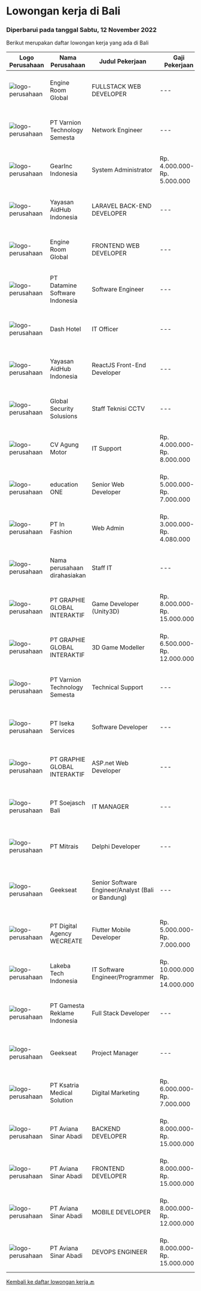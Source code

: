 
  # Lowongan kerja di Bali

  ### Diperbarui pada tanggal Sabtu, 12 November 2022

  Berikut merupakan daftar lowongan kerja yang ada di Bali

  |Logo Perusahaan | Nama Perusahaan | Judul Pekerjaan | Gaji Pekerjaan | Lokasi | Deskripsi | Tanggal diunggah | Pranala |
  | -------------- | --------------- | --------------- | --------- | --------- | -------------- | ------- | ----------- |
  |![logo-perusahaan](https://image-service-cdn.seek.com.au/5ae5bc01e1aa479cb912fe04e538d35227a2d9b3/ee4dce1061f3f616224767ad58cb2fc751b8d2dc)|Engine Room Global|FULLSTACK WEB DEVELOPER|---|Bali|Job Description - Full Stack Web DeveloperWe are looking for proactive solution-oriented developers, someone who is comfortable designing and building...|Kamis, 10 November 2022|https://www.jobstreet.co.id/id/job/fullstack-web-developer-4081826?token=0~d8df73e2-3b27-477f-a55d-f109bcddf615&sectionRank=1&jobId=jobstreet-id-job-4081826|
|![logo-perusahaan](https://image-service-cdn.seek.com.au/375cecb905bde535223e037ad126fc87a8ab5d2d/ee4dce1061f3f616224767ad58cb2fc751b8d2dc)|PT Varnion Technology Semesta|Network Engineer|---|Bali|Job Description: Technical support client Standby shifting Installation switch, router, radio, server Handling troubleshoot/problem solving...|Jumat, 11 November 2022|https://www.jobstreet.co.id/id/job/network-engineer-4103417?token=0~d8df73e2-3b27-477f-a55d-f109bcddf615&sectionRank=2&jobId=jobstreet-id-job-4103417|
|![logo-perusahaan](https://i.ibb.co/sqvTCh9/112815900-stock-vector-no-image-available-icon-flat-vector.webp)|GearInc Indonesia|System Administrator|Rp. 4.000.000-Rp. 5.000.000|Denpasar|ABOUT USGear Inc is a US software engineering company started by industry veterans with 8+ years of Silicon Valley experience. We strive to provide...|Rabu, 09 November 2022|https://www.jobstreet.co.id/id/job/system-administrator-4099937?token=0~d8df73e2-3b27-477f-a55d-f109bcddf615&sectionRank=3&jobId=jobstreet-id-job-4099937|
|![logo-perusahaan](https://image-service-cdn.seek.com.au/e9f18f470a6962bbc865eb3b19b435e6ba2ab907/ee4dce1061f3f616224767ad58cb2fc751b8d2dc)|Yayasan AidHub Indonesia|LARAVEL BACK-END DEVELOPER|---|Bali|Responsibilities: This role will report to the IT Manager Maintain and upgrade the software following deployment Develop individual functional...|Kamis, 10 November 2022|https://www.jobstreet.co.id/id/job/laravel-back-end-developer-4088973?token=0~d8df73e2-3b27-477f-a55d-f109bcddf615&sectionRank=4&jobId=jobstreet-id-job-4088973|
|![logo-perusahaan](https://image-service-cdn.seek.com.au/5ae5bc01e1aa479cb912fe04e538d35227a2d9b3/ee4dce1061f3f616224767ad58cb2fc751b8d2dc)|Engine Room Global|FRONTEND WEB DEVELOPER|---|Badung|Job Description - Frontend Web DeveloperWe are looking for proactive solution-oriented developers, someone who is comfortable designing and building...|Kamis, 10 November 2022|https://www.jobstreet.co.id/id/job/frontend-web-developer-4081813?token=0~d8df73e2-3b27-477f-a55d-f109bcddf615&sectionRank=5&jobId=jobstreet-id-job-4081813|
|![logo-perusahaan](https://image-service-cdn.seek.com.au/5b5f024550c64ddd5d7ef7093b37b6ff543dd829/ee4dce1061f3f616224767ad58cb2fc751b8d2dc)|PT Datamine Software Indonesia|Software Engineer|---|Badung|About the BusinessDatamine is a world leading provider of sustainable mining software solutions and services. With over 700 team members and offices...|Jumat, 11 November 2022|https://www.jobstreet.co.id/id/job/software-engineer-4102715?token=0~d8df73e2-3b27-477f-a55d-f109bcddf615&sectionRank=6&jobId=jobstreet-id-job-4102715|
|![logo-perusahaan](https://i.ibb.co/sqvTCh9/112815900-stock-vector-no-image-available-icon-flat-vector.webp)|Dash Hotel|IT Officer|---|Badung|Candidate must possess at least Bachelor's Degree in Computer Science/Information Technology or equivalent. At least 2 Year(s) of working experience...|Kamis, 10 November 2022|https://www.jobstreet.co.id/id/job/it-officer-4101778?token=0~d8df73e2-3b27-477f-a55d-f109bcddf615&sectionRank=7&jobId=jobstreet-id-job-4101778|
|![logo-perusahaan](https://image-service-cdn.seek.com.au/e9f18f470a6962bbc865eb3b19b435e6ba2ab907/ee4dce1061f3f616224767ad58cb2fc751b8d2dc)|Yayasan AidHub Indonesia|ReactJS Front-End Developer|---|Bali|Responsibilities:This role will report to the IT Manager Maintain and upgrade the software following deployment Manage the end-to-end life cycle of...|Kamis, 10 November 2022|https://www.jobstreet.co.id/id/job/reactjs-front-end-developer-4088979?token=0~d8df73e2-3b27-477f-a55d-f109bcddf615&sectionRank=8&jobId=jobstreet-id-job-4088979|
|![logo-perusahaan](https://i.ibb.co/sqvTCh9/112815900-stock-vector-no-image-available-icon-flat-vector.webp)|Global Security Solusions|Staff Teknisi CCTV|---|Badung|We are hiring eletric technician for cctv Tau cara mengunakan alat Mahir Berbahasa Inggris Mahir dalam melakukan perkabelan dan cctv Profesional dalam...|Jumat, 11 November 2022|https://www.jobstreet.co.id/id/job/staff-teknisi-cctv-1033582200?token=0~d8df73e2-3b27-477f-a55d-f109bcddf615&sectionRank=9&jobId=jobstreet-id-job-1033582200|
|![logo-perusahaan](https://image-service-cdn.seek.com.au/d52c0ee2a52e49b5face50b070830d29b33bd2a1/ee4dce1061f3f616224767ad58cb2fc751b8d2dc)|CV Agung Motor|IT Support|Rp. 4.000.000-Rp. 8.000.000|Bali|Memastikan laptop, printer, telepon dan alat pendukung lainnya (hardware maupun software berfungsi dengan normal). Melakukan instalasi sistem operasi...|Sabtu, 05 November 2022|https://www.jobstreet.co.id/id/job/it-support-4094963?token=0~d8df73e2-3b27-477f-a55d-f109bcddf615&sectionRank=10&jobId=jobstreet-id-job-4094963|
|![logo-perusahaan](https://image-service-cdn.seek.com.au/c05581680914cf46d7f6856015656c07552d502e/ee4dce1061f3f616224767ad58cb2fc751b8d2dc)|education ONE|Senior Web Developer|Rp. 5.000.000-Rp. 7.000.000|Denpasar|Job Description : Design website pages that are user-friendly, attractive, and engaging, while remaining true to the company brand and promoting the...|Selasa, 08 November 2022|https://www.jobstreet.co.id/id/job/senior-web-developer-4097169?token=0~d8df73e2-3b27-477f-a55d-f109bcddf615&sectionRank=11&jobId=jobstreet-id-job-4097169|
|![logo-perusahaan](https://image-service-cdn.seek.com.au/99ccc0096dc1e58f96b75a1f238e7d9598eff05d/ee4dce1061f3f616224767ad58cb2fc751b8d2dc)|PT In Fashion|Web Admin|Rp. 3.000.000-Rp. 4.080.000|Badung|Roles and Responsibilities Updating the websites according to plan. Uploading products to our online store. Editing product images (creating banner,...|Selasa, 08 November 2022|https://www.jobstreet.co.id/id/job/web-admin-4098665?token=0~d8df73e2-3b27-477f-a55d-f109bcddf615&sectionRank=12&jobId=jobstreet-id-job-4098665|
|![logo-perusahaan](https://i.ibb.co/sqvTCh9/112815900-stock-vector-no-image-available-icon-flat-vector.webp)|Nama perusahaan dirahasiakan|Staff IT|---|Bali|Deskripsi Pekerjaan : Melakukan pengembangan sistem situs web / aplikasi Melakukan koordinasi dengan vendor IT untuk project development Membuat...|Jumat, 04 November 2022|https://www.jobstreet.co.id/id/job/staff-it-4074847?token=0~d8df73e2-3b27-477f-a55d-f109bcddf615&sectionRank=13&jobId=jobstreet-id-job-4074847|
|![logo-perusahaan](https://image-service-cdn.seek.com.au/f9a751ea24d68e4658d0eb7882e2db58a9b95cb0/ee4dce1061f3f616224767ad58cb2fc751b8d2dc)|PT GRAPHIE GLOBAL INTERAKTIF|Game Developer (Unity3D)|Rp. 8.000.000-Rp. 15.000.000|Jakarta Raya|Deskripsi Pekerjaan : Usia maksimal 40 tahun Pendidikan terakhir minimal D3 Menyenangi dunia aplikasi komputer dan pembuatan game Mempunyai kemampuan...|Selasa, 08 November 2022|https://www.jobstreet.co.id/id/job/game-developer-unity3d-4097437?token=0~d8df73e2-3b27-477f-a55d-f109bcddf615&sectionRank=14&jobId=jobstreet-id-job-4097437|
|![logo-perusahaan](https://image-service-cdn.seek.com.au/f9a751ea24d68e4658d0eb7882e2db58a9b95cb0/ee4dce1061f3f616224767ad58cb2fc751b8d2dc)|PT GRAPHIE GLOBAL INTERAKTIF|3D Game Modeller|Rp. 6.500.000-Rp. 12.000.000|Bali|Job Responsibilities: Creating 3D Model character for game Smoothing a 3D file Editing 3D File UV Unwrap texturing Humanoid Rigging Required Software...|Senin, 07 November 2022|https://www.jobstreet.co.id/id/job/3d-game-modeller-4095478?token=0~d8df73e2-3b27-477f-a55d-f109bcddf615&sectionRank=15&jobId=jobstreet-id-job-4095478|
|![logo-perusahaan](https://image-service-cdn.seek.com.au/c3653392ad4eb1ef6381b31b6c28078cf1dd9231/ee4dce1061f3f616224767ad58cb2fc751b8d2dc)|PT Varnion Technology Semesta|Technical Support|---|Bali|Deskripsi Pekerjaan : Instalasi, pemeliharaan dan penyelesaian masalah di jaringan infrastruktur dan jaringan klien (Wireless, Fiber Optic, LAN,...|Kamis, 03 November 2022|https://www.jobstreet.co.id/id/job/technical-support-4092256?token=0~d8df73e2-3b27-477f-a55d-f109bcddf615&sectionRank=16&jobId=jobstreet-id-job-4092256|
|![logo-perusahaan](https://image-service-cdn.seek.com.au/48f17f16a37d7ca19186c95222634d777fe9e0bf/ee4dce1061f3f616224767ad58cb2fc751b8d2dc)|PT Iseka Services|Software Developer|---|Jakarta Raya|PT Iseka Services is an exciting new technology provider whose main goal is to help companies of all sizes transfer to the Digital World utilising...|Minggu, 06 November 2022|https://www.jobstreet.co.id/id/job/software-developer-4085280?token=0~d8df73e2-3b27-477f-a55d-f109bcddf615&sectionRank=17&jobId=jobstreet-id-job-4085280|
|![logo-perusahaan](https://image-service-cdn.seek.com.au/4cf2a680e40684f2c1e45f1d04725525a26ebc67/ee4dce1061f3f616224767ad58cb2fc751b8d2dc)|PT GRAPHIE GLOBAL INTERAKTIF|ASP.net Web Developer|---|Jakarta Raya|Kualifikasi : Diutamakan yang sudah berpengalaman web programming minimal setahun Menyukai pekerjaan coding (pasion in coding) Bersemangat belajar...|Minggu, 06 November 2022|https://www.jobstreet.co.id/id/job/asp.net-web-developer-4084510?token=0~d8df73e2-3b27-477f-a55d-f109bcddf615&sectionRank=18&jobId=jobstreet-id-job-4084510|
|![logo-perusahaan](https://image-service-cdn.seek.com.au/e1f175a269d71718c2b55da1cded22e2a417245c/ee4dce1061f3f616224767ad58cb2fc751b8d2dc)|PT Soejasch Bali|IT MANAGER|---|Denpasar|Kualifikasi : Usia maksimal 48 tahun S1 Informatika Pengalaman min 5 tahun Memahami Visual Basic Memahami Phyton Memahami sistem ERP manufacture...|Rabu, 02 November 2022|https://www.jobstreet.co.id/id/job/it-manager-4090164?token=0~d8df73e2-3b27-477f-a55d-f109bcddf615&sectionRank=19&jobId=jobstreet-id-job-4090164|
|![logo-perusahaan](https://image-service-cdn.seek.com.au/969b0c47f133a1e0155056a5d964c63953dd6304/ee4dce1061f3f616224767ad58cb2fc751b8d2dc)|PT Mitrais|Delphi Developer|---|Bali|Build your Career with Mitrais!   We're urgently looking for a great Delphi developer who is proficient with the design, production and implementation...|Senin, 07 November 2022|https://www.jobstreet.co.id/id/job/delphi-developer-4077695?token=0~d8df73e2-3b27-477f-a55d-f109bcddf615&sectionRank=20&jobId=jobstreet-id-job-4077695|
|![logo-perusahaan](https://image-service-cdn.seek.com.au/961432dbd4f6f598e568bbe95a11411dce0703c4/ee4dce1061f3f616224767ad58cb2fc751b8d2dc)|Geekseat|Senior Software Engineer/Analyst (Bali or Bandung)|---|Denpasar|Have a seat with us!Geekseat mencari Senior Software Engineer untuk bergabung dengan Geekseat di kota Bandung atau Bali. Sebagai seorang Senior...|Minggu, 06 November 2022|https://www.jobstreet.co.id/id/job/senior-software-engineer-analyst-bali-or-bandung-4085170?token=0~d8df73e2-3b27-477f-a55d-f109bcddf615&sectionRank=21&jobId=jobstreet-id-job-4085170|
|![logo-perusahaan](https://image-service-cdn.seek.com.au/c04b30e5077737f25096761033ede59d1271a646/ee4dce1061f3f616224767ad58cb2fc751b8d2dc)|PT Digital Agency WECREATE|Flutter Mobile Developer|Rp. 5.000.000-Rp. 7.000.000|Bali|We are looking for an experienced Flutter Mobile Developer to help us complete a project. Its very important that you have experience with BLoC...|Selasa, 08 November 2022|https://www.jobstreet.co.id/id/job/flutter-mobile-developer-4097762?token=0~d8df73e2-3b27-477f-a55d-f109bcddf615&sectionRank=22&jobId=jobstreet-id-job-4097762|
|![logo-perusahaan](https://i.ibb.co/sqvTCh9/112815900-stock-vector-no-image-available-icon-flat-vector.webp)|Lakeba Tech Indonesia|IT Software Engineer/Programmer|Rp. 10.000.000-Rp. 14.000.000|Bali|This is an exciting opportunity for a mid level .NET Backend Developer to join a fun, fast-paced expanding company. The position will be reporting to...|Senin, 07 November 2022|https://www.jobstreet.co.id/id/job/it-software-engineer-programmer-4095989?token=0~d8df73e2-3b27-477f-a55d-f109bcddf615&sectionRank=23&jobId=jobstreet-id-job-4095989|
|![logo-perusahaan](https://image-service-cdn.seek.com.au/f00f5d07ac2d533cb556238bebb57943642282f4/ee4dce1061f3f616224767ad58cb2fc751b8d2dc)|PT Gamesta Reklame Indonesia|Full Stack Developer|---|Badung|Gamesta Group is a high-tech crypto holding company based in Bali working on unique crypto projects:https://rendezverse.com/https://dopewarz.io/We are...|Sabtu, 05 November 2022|https://www.jobstreet.co.id/id/job/full-stack-developer-4076582?token=0~d8df73e2-3b27-477f-a55d-f109bcddf615&sectionRank=24&jobId=jobstreet-id-job-4076582|
|![logo-perusahaan](https://image-service-cdn.seek.com.au/961432dbd4f6f598e568bbe95a11411dce0703c4/ee4dce1061f3f616224767ad58cb2fc751b8d2dc)|Geekseat|Project Manager|---|Denpasar|Project Manager  The role of a Project Manager at Geekseat is managing your team by reporting and maintaining project timelines, minimising external...|Kamis, 03 November 2022|https://www.jobstreet.co.id/id/job/project-manager-4092908?token=0~d8df73e2-3b27-477f-a55d-f109bcddf615&sectionRank=25&jobId=jobstreet-id-job-4092908|
|![logo-perusahaan](https://image-service-cdn.seek.com.au/31a711d9e711406724557d4cf1a8fb539c81c80e/ee4dce1061f3f616224767ad58cb2fc751b8d2dc)|PT Ksatria Medical Solution|Digital Marketing|Rp. 6.000.000-Rp. 7.000.000|Denpasar|Responsibilities:  Manage and maintain company campaign through web blog post, Google ads and social media  Monitor inbound traffic from Company...|Kamis, 03 November 2022|https://www.jobstreet.co.id/id/job/digital-marketing-4079436?token=0~d8df73e2-3b27-477f-a55d-f109bcddf615&sectionRank=26&jobId=jobstreet-id-job-4079436|
|![logo-perusahaan](https://image-service-cdn.seek.com.au/0243ad14f60f27322e02b60463d133b6b8fb5d11/ee4dce1061f3f616224767ad58cb2fc751b8d2dc)|PT Aviana Sinar Abadi|BACKEND DEVELOPER|Rp. 8.000.000-Rp. 15.000.000|Denpasar|BACKEND DEVELOPERResponsibilities :- Create new program and modification as required by business unit- Prepare system solution on root cause as...|Kamis, 03 November 2022|https://www.jobstreet.co.id/id/job/backend-developer-4073520?token=0~d8df73e2-3b27-477f-a55d-f109bcddf615&sectionRank=27&jobId=jobstreet-id-job-4073520|
|![logo-perusahaan](https://image-service-cdn.seek.com.au/0243ad14f60f27322e02b60463d133b6b8fb5d11/ee4dce1061f3f616224767ad58cb2fc751b8d2dc)|PT Aviana Sinar Abadi|FRONTEND DEVELOPER|Rp. 8.000.000-Rp. 15.000.000|Denpasar|FRONTEND DEVELOPERResponsibilities :- Develop functional and sustainable applications with clean codes- Develop new user facing features React.js...|Kamis, 03 November 2022|https://www.jobstreet.co.id/id/job/frontend-developer-4073544?token=0~d8df73e2-3b27-477f-a55d-f109bcddf615&sectionRank=28&jobId=jobstreet-id-job-4073544|
|![logo-perusahaan](https://image-service-cdn.seek.com.au/0243ad14f60f27322e02b60463d133b6b8fb5d11/ee4dce1061f3f616224767ad58cb2fc751b8d2dc)|PT Aviana Sinar Abadi|MOBILE DEVELOPER|Rp. 8.000.000-Rp. 12.000.000|Denpasar|MOBILE DEVELOPERResponsibilities :- Create and maintain Flutter core system for new product- Helping to review and improve company code guideline for...|Kamis, 03 November 2022|https://www.jobstreet.co.id/id/job/mobile-developer-4073573?token=0~d8df73e2-3b27-477f-a55d-f109bcddf615&sectionRank=29&jobId=jobstreet-id-job-4073573|
|![logo-perusahaan](https://image-service-cdn.seek.com.au/97591e8be737b25128f631cf417042b55eb58300/ee4dce1061f3f616224767ad58cb2fc751b8d2dc)|PT Aviana Sinar Abadi|DEVOPS ENGINEER|Rp. 8.000.000-Rp. 15.000.000|Denpasar|DEVOPS ENGINEERResponsibilities :As a Devops Engineer you will be a part of the Devops Team. Working with energetic and talented troop of engineers....|Kamis, 03 November 2022|https://www.jobstreet.co.id/id/job/devops-engineer-4073556?token=0~d8df73e2-3b27-477f-a55d-f109bcddf615&sectionRank=30&jobId=jobstreet-id-job-4073556|


  [Kembali ke daftar lowongan kerja 🔙](../README.md#daftar-lowongan-kerja)
  